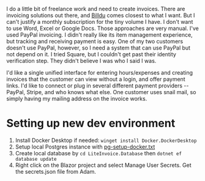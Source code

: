 I do a little bit of freelance work and need to create invoices. There are invoicing solutions out there, and [Billdu](https://www.billdu.com/) comes closest to what I want. But I can't justify a monthly subscription for the tiny volume I have. I don't want to use Word, Excel or Google Docs. Those approaches are very manual. I've used PayPal invoicing. I didn't really like its item management experience, but tracking and receiving payment is easy. One of my two customers doesn't use PayPal, however, so I need a system that can use PayPal but not depend on it. I tried Square, but I couldn't get past their identity verification step. They didn't believe I was who I said I was.

I'd like a single unified interface for entering hours/expenses and creating invoices that the customer can view without a login, and offer payment links. I'd like to connect or plug in several different payment providers -- PayPal, Stripe, and who knows what else. One customer uses snail mail, so simply having my mailing address on the invoice works.

# Setting up new dev environment
1. Install Docker Desktop if needed: `winget install Docker.DockerDesktop`
2. Setup local Postgres instance with [pg-setup-docker.txt](https://github.com/adamfoneil/LiteInvoice/blob/master/pg-setup-docker.txt)
3. Create local database by `cd LiteInvoice.Database` then `dotnet ef database update`
4. Right click on the Blazor project and select Manage User Secrets. Get the secrets.json file from Adam.
